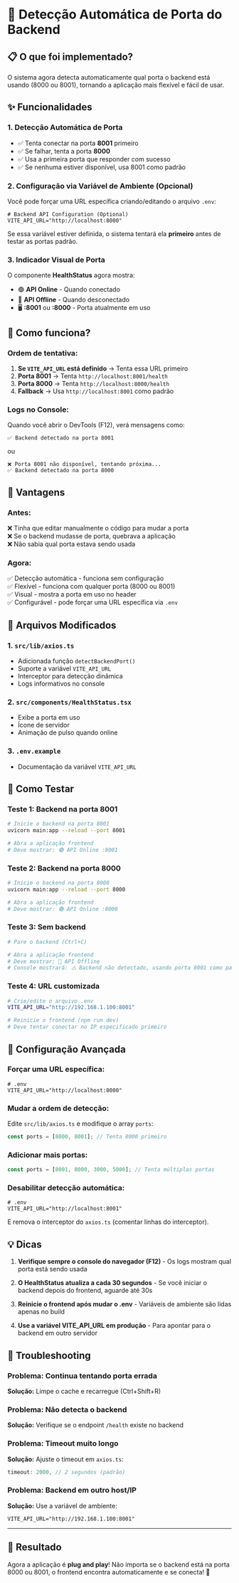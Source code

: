 # 🔄 Detecção Automática de Porta do Backend

## 📋 O que foi implementado?

O sistema agora detecta automaticamente qual porta o backend está usando (8000 ou 8001), tornando a aplicação mais flexível e fácil de usar.

## ✨ Funcionalidades

### 1. Detecção Automática de Porta
- ✅ Tenta conectar na porta **8001** primeiro
- ✅ Se falhar, tenta a porta **8000**
- ✅ Usa a primeira porta que responder com sucesso
- ✅ Se nenhuma estiver disponível, usa 8001 como padrão

### 2. Configuração via Variável de Ambiente (Opcional)
Você pode forçar uma URL específica criando/editando o arquivo `.env`:

```env
# Backend API Configuration (Optional)
VITE_API_URL="http://localhost:8000"
```

Se essa variável estiver definida, o sistema tentará ela **primeiro** antes de testar as portas padrão.

### 3. Indicador Visual de Porta
O componente **HealthStatus** agora mostra:
- 🟢 **API Online** - Quando conectado
- 🔴 **API Offline** - Quando desconectado
- 🖥️ **:8001** ou **:8000** - Porta atualmente em uso

## 🎯 Como funciona?

### Ordem de tentativa:
1. **Se `VITE_API_URL` está definido** → Tenta essa URL primeiro
2. **Porta 8001** → Tenta `http://localhost:8001/health`
3. **Porta 8000** → Tenta `http://localhost:8000/health`
4. **Fallback** → Usa `http://localhost:8001` como padrão

### Logs no Console:
Quando você abrir o DevTools (F12), verá mensagens como:
```
✅ Backend detectado na porta 8001
```
ou
```
❌ Porta 8001 não disponível, tentando próxima...
✅ Backend detectado na porta 8000
```

## 🚀 Vantagens

### Antes:
❌ Tinha que editar manualmente o código para mudar a porta  
❌ Se o backend mudasse de porta, quebrava a aplicação  
❌ Não sabia qual porta estava sendo usada  

### Agora:
✅ Detecção automática - funciona sem configuração  
✅ Flexível - funciona com qualquer porta (8000 ou 8001)  
✅ Visual - mostra a porta em uso no header  
✅ Configurável - pode forçar uma URL específica via `.env`  

## 📝 Arquivos Modificados

### 1. `src/lib/axios.ts`
- Adicionada função `detectBackendPort()`
- Suporte a variável `VITE_API_URL`
- Interceptor para detecção dinâmica
- Logs informativos no console

### 2. `src/components/HealthStatus.tsx`
- Exibe a porta em uso
- Ícone de servidor
- Animação de pulso quando online

### 3. `.env.example`
- Documentação da variável `VITE_API_URL`

## 🧪 Como Testar

### Teste 1: Backend na porta 8001
```bash
# Inicie o backend na porta 8001
uvicorn main:app --reload --port 8001

# Abra a aplicação frontend
# Deve mostrar: 🟢 API Online :8001
```

### Teste 2: Backend na porta 8000
```bash
# Inicie o backend na porta 8000
uvicorn main:app --reload --port 8000

# Abra a aplicação frontend
# Deve mostrar: 🟢 API Online :8000
```

### Teste 3: Sem backend
```bash
# Pare o backend (Ctrl+C)

# Abra a aplicação frontend
# Deve mostrar: 🔴 API Offline
# Console mostrará: ⚠️ Backend não detectado, usando porta 8001 como padrão
```

### Teste 4: URL customizada
```bash
# Crie/edite o arquivo .env
VITE_API_URL="http://192.168.1.100:8001"

# Reinicie o frontend (npm run dev)
# Deve tentar conectar no IP especificado primeiro
```

## 🔧 Configuração Avançada

### Forçar uma URL específica:
```env
# .env
VITE_API_URL="http://localhost:8000"
```

### Mudar a ordem de detecção:
Edite `src/lib/axios.ts` e modifique o array `ports`:
```typescript
const ports = [8000, 8001]; // Tenta 8000 primeiro
```

### Adicionar mais portas:
```typescript
const ports = [8001, 8000, 3000, 5000]; // Tenta múltiplas portas
```

### Desabilitar detecção automática:
```env
# .env
VITE_API_URL="http://localhost:8001"
```
E remova o interceptor do `axios.ts` (comentar linhas do interceptor).

## 💡 Dicas

1. **Verifique sempre o console do navegador (F12)** - Os logs mostram qual porta está sendo usada

2. **O HealthStatus atualiza a cada 30 segundos** - Se você iniciar o backend depois do frontend, aguarde até 30s

3. **Reinicie o frontend após mudar o .env** - Variáveis de ambiente são lidas apenas no build

4. **Use a variável VITE_API_URL em produção** - Para apontar para o backend em outro servidor

## 🐛 Troubleshooting

### Problema: Continua tentando porta errada
**Solução:** Limpe o cache e recarregue (Ctrl+Shift+R)

### Problema: Não detecta o backend
**Solução:** Verifique se o endpoint `/health` existe no backend

### Problema: Timeout muito longo
**Solução:** Ajuste o timeout em `axios.ts`:
```typescript
timeout: 2000, // 2 segundos (padrão)
```

### Problema: Backend em outro host/IP
**Solução:** Use a variável de ambiente:
```env
VITE_API_URL="http://192.168.1.100:8001"
```

---

## 🎉 Resultado

Agora a aplicação é **plug and play**! Não importa se o backend está na porta 8000 ou 8001, o frontend encontra automaticamente e se conecta! 🚀
